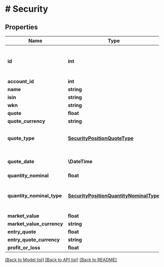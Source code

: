 # # Security

## Properties

Name | Type | Description | Notes
------------ | ------------- | ------------- | -------------
**id** | **int** | Identifier. Note: Whenever a security account is being updated, its security positions will be internally re-created, meaning that the identifier of a security position might change over time. |
**account_id** | **int** | Security account identifier |
**name** | **string** | Name | [optional]
**isin** | **string** | ISIN | [optional]
**wkn** | **string** | WKN | [optional]
**quote** | **float** | Quote | [optional]
**quote_currency** | **string** | Currency of quote | [optional]
**quote_type** | [**SecurityPositionQuoteType**](SecurityPositionQuoteType.md) | &lt;strong&gt;Type:&lt;/strong&gt; SecurityPositionQuoteType&lt;br/&gt; Type of quote. &#39;PERC&#39; if quote is a percentage value, &#39;ACTU&#39; if quote is the actual amount | [optional]
**quote_date** | **\DateTime** | &lt;strong&gt;Format:&lt;/strong&gt; &#39;YYYY-MM-DD&#39;T&#39;HH:MM:SS.SSSXXX&#39; (RFC 3339, section 5.6)&lt;br/&gt;Quote date. | [optional]
**quantity_nominal** | **float** | Value of quantity or nominal | [optional]
**quantity_nominal_type** | [**SecurityPositionQuantityNominalType**](SecurityPositionQuantityNominalType.md) | &lt;strong&gt;Type:&lt;/strong&gt; SecurityPositionQuantityNominalType&lt;br/&gt; Type of quantity or nominal value. &#39;UNIT&#39; if value is a quantity, &#39;FAMT&#39; if value is the nominal amount | [optional]
**market_value** | **float** | Market value | [optional]
**market_value_currency** | **string** | Currency of market value | [optional]
**entry_quote** | **float** | Entry quote | [optional]
**entry_quote_currency** | **string** | Currency of entry quote | [optional]
**profit_or_loss** | **float** | Current profit or loss | [optional]

[[Back to Model list]](../../README.md#models) [[Back to API list]](../../README.md#endpoints) [[Back to README]](../../README.md)
